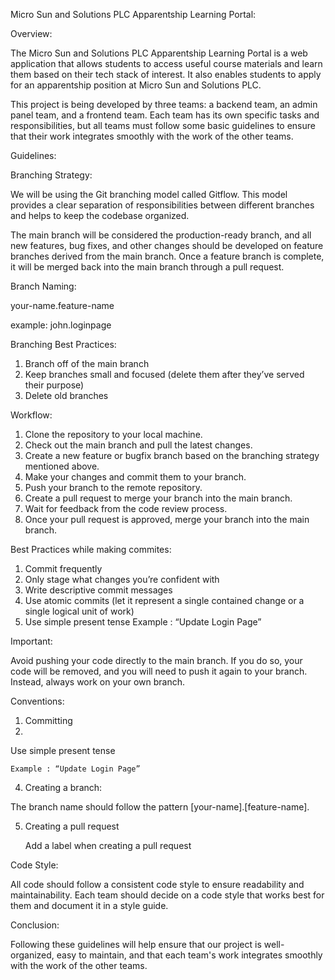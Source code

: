 
Micro Sun and Solutions PLC Apparentship Learning Portal:

Overview:

The Micro Sun and Solutions PLC Apparentship Learning Portal is a web application that allows students to access useful course materials and learn them based on their tech stack of interest. It also enables students to apply for an apparentship position at Micro Sun and Solutions PLC.

This project is being developed by three teams: a backend team, an admin panel team, and a frontend team. Each team has its own specific tasks and responsibilities, but all teams must follow some basic guidelines to ensure that their work integrates smoothly with the work of the other teams.

Guidelines:

Branching Strategy:

We will be using the Git branching model called Gitflow. This model provides a clear separation of responsibilities between different branches and helps to keep the codebase organized.

The main branch will be considered the production-ready branch, and all new features, bug fixes, and other changes should be developed on feature branches derived from the main branch. Once a feature branch is complete, it will be merged back into the main branch through a pull request.

Branch Naming:

your-name.feature-name

  example: john.loginpage	
  
Branching Best Practices:

1. Branch off of the main branch
2. Keep branches small and focused (delete them after they’ve served their purpose)
3. Delete old branches


Workflow:

1. Clone the repository to your local machine.
2. Check out the main branch and pull the latest changes.
3. Create a new feature or bugfix branch based on the branching strategy mentioned above.
4. Make your changes and commit them to your branch.
5. Push your branch to the remote repository.
6. Create a pull request to merge your branch into the main branch.
7. Wait for feedback from the code review process.
8. Once your pull request is approved, merge your branch into the main branch.

Best Practices while making commites:
1. Commit frequently
2. Only stage what changes you’re confident with
3. Write descriptive commit messages
4. Use atomic commits (let it represent a single contained change or a single logical unit of work)
5. Use simple present tense
  Example : “Update Login Page”


Important: 

Avoid pushing your code directly to the main branch. If you do so, your code will be removed, and you will need to push it again to your branch. Instead, always work on your own branch.

Conventions:

1. Committing
2. 
  Use simple present tense

    Example : “Update Login Page”

4. Creating a branch:
   
  The branch name should follow the pattern [your-name].[feature-name].
  
5. Creating a pull request
   
   Add a label when creating a pull request


Code Style:

All code should follow a consistent code style to ensure readability and maintainability. Each team should decide on a code style that works best for them and document it in a style guide.

Conclusion:

Following these guidelines will help ensure that our project is well-organized, easy to maintain, and that each team's work integrates smoothly with the work of the other teams.
